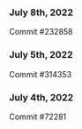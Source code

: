### July 8th, 2022

Commit #232858

### July 5th, 2022

Commit #314353


### July 4th, 2022

Commit #72281
